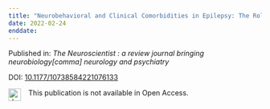 ```yaml
---
title: "Neurobehavioral and Clinical Comorbidities in Epilepsy: The Role of White Matter Network Disruption."
date: 2022-02-24
enddate:
---
```


Published in: *The Neuroscientist : a review journal bringing neurobiology[comma] neurology and psychiatry*

DOI: [10.1177/10738584221076133](https://doi.org/10.1177/10738584221076133)

<img src="https://upload.wikimedia.org/wikipedia/commons/thumb/0/0e/Closed_Access_logo_transparent.svg/1200px-Closed_Access_logo_transparent.svg.png" alt="drawing" width="25" align="left"/> &nbsp;&nbsp;&nbsp;This publication is not available in Open Access.


